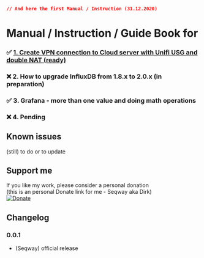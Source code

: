 ```json
// And here the first Manual / Instruction (31.12.2020)
```

# **Manual / Instruction / Guide Book for**

### :white_check_mark: [1. Create VPN connection to Cloud server with Unifi USG and double NAT (ready)](https://github.com/Seqway/Anleitungen/tree/main/Howtos/01_UnifiVPN2CloudServer)
### :x: 2. How to upgrade InfluxDB from 1.8.x to 2.0.x (in preparation)
### :white_check_mark: 3. Grafana - more than one value and doing math operations
### :x: 4. Pending

## Known issues

(still) to do or to update

## Support me
If you like my work, please consider a personal donation  
(this is an personal Donate link for me - Seqway aka Dirk)  
[![Donate](https://raw.githubusercontent.com/iobroker-community-adapters/ioBroker.sourceanalytix/master/admin/button.png)](http://paypal.me/Seqway)

## Changelog

### 0.0.1
* (Seqway) official release
